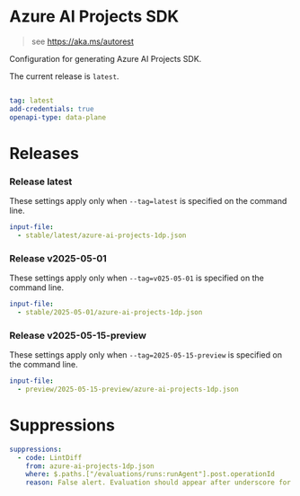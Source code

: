 # Azure AI Projects SDK

> see https://aka.ms/autorest

Configuration for generating Azure AI Projects SDK.

The current release is `latest`.

``` yaml

tag: latest
add-credentials: true
openapi-type: data-plane
```

# Releases

### Release latest
These settings apply only when `--tag=latest` is specified on the command line.
``` yaml $(tag) == 'latest'
input-file:
  - stable/latest/azure-ai-projects-1dp.json
```

### Release v2025-05-01
These settings apply only when `--tag=v025-05-01` is specified on the command line.
``` yaml $(tag) == '2025-05-01'
input-file:
  - stable/2025-05-01/azure-ai-projects-1dp.json
```

### Release v2025-05-15-preview
These settings apply only when `--tag=2025-05-15-preview` is specified on the command line.
``` yaml $(tag) == '2025-05-15-preview'
input-file:
  - preview/2025-05-15-preview/azure-ai-projects-1dp.json
```

# Suppressions
``` yaml
suppressions:
  - code: LintDiff
    from: azure-ai-projects-1dp.json
    where: $.paths.["/evaluations/runs:runAgent"].post.operationId
    reason: False alert. Evaluation should appear after underscore for clarity's sake.
```
